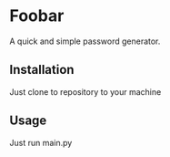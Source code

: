 # Foobar

A quick and simple password generator.

## Installation

Just clone to repository to your machine

## Usage

Just run main.py
